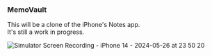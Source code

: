 ### MemoVault


This will be a clone of the iPhone's Notes app.  
It's still a work in progress.






![Simulator Screen Recording - iPhone 14 - 2024-05-26 at 23 50 20](https://github.com/isTheo/MemoVault/assets/149708189/79a4c33b-3b2f-45ac-b1d0-0802b14ddf84)
